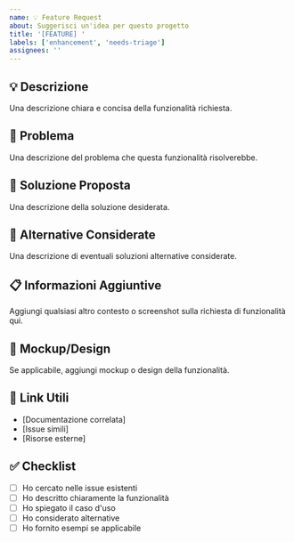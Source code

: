 ```yaml
---
name: 💡 Feature Request
about: Suggerisci un'idea per questo progetto
title: '[FEATURE] '
labels: ['enhancement', 'needs-triage']
assignees: ''
---
```


## 💡 Descrizione
Una descrizione chiara e concisa della funzionalità richiesta.

## 🎯 Problema
Una descrizione del problema che questa funzionalità risolverebbe.

## 💭 Soluzione Proposta
Una descrizione della soluzione desiderata.

## 🔄 Alternative Considerate
Una descrizione di eventuali soluzioni alternative considerate.

## 📋 Informazioni Aggiuntive
Aggiungi qualsiasi altro contesto o screenshot sulla richiesta di funzionalità qui.

## 🎨 Mockup/Design
Se applicabile, aggiungi mockup o design della funzionalità.

## 🔗 Link Utili
- [Documentazione correlata]
- [Issue simili]
- [Risorse esterne]

## ✅ Checklist
- [ ] Ho cercato nelle issue esistenti
- [ ] Ho descritto chiaramente la funzionalità
- [ ] Ho spiegato il caso d'uso
- [ ] Ho considerato alternative
- [ ] Ho fornito esempi se applicabile 